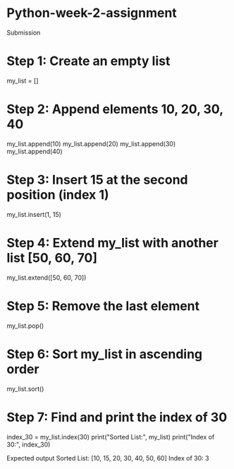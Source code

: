 # Python-week-2-assignment
Submission

# Step 1: Create an empty list
my_list = []

# Step 2: Append elements 10, 20, 30, 40
my_list.append(10)
my_list.append(20)
my_list.append(30)
my_list.append(40)

# Step 3: Insert 15 at the second position (index 1)
my_list.insert(1, 15)

# Step 4: Extend my_list with another list [50, 60, 70]
my_list.extend([50, 60, 70])

# Step 5: Remove the last element
my_list.pop()

# Step 6: Sort my_list in ascending order
my_list.sort()

# Step 7: Find and print the index of 30
index_30 = my_list.index(30)
print("Sorted List:", my_list)
print("Index of 30:", index_30)


Expected output
Sorted List: [10, 15, 20, 30, 40, 50, 60]
Index of 30: 3
